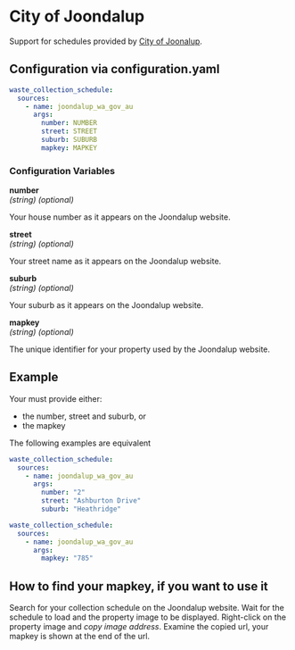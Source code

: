 # City of Joondalup

Support for schedules provided by [City of Joonalup](https://www.joondalup.wa.gov.au/residents/waste-and-recycling/residential-bin-collections).

## Configuration via configuration.yaml

```yaml
waste_collection_schedule:
  sources:
    - name: joondalup_wa_gov_au
      args:
        number: NUMBER
        street: STREET
        suburb: SUBURB
        mapkey: MAPKEY
```

### Configuration Variables

**number**  
*(string) (optional)*

Your house number as it appears on the Joondalup website.

**street**  
*(string) (optional)*

Your street name as it appears on the Joondalup website.

**suburb**  
*(string) (optional)*

Your suburb as it appears on the Joondalup website.

**mapkey**  
*(string) (optional)*

The unique identifier for your property used by the Joondalup website.

## Example

Your must provide either:

 - the number, street and suburb, or
 - the mapkey

The following examples are equivalent

```yaml
waste_collection_schedule:
  sources:
    - name: joondalup_wa_gov_au
      args:
        number: "2"
        street: "Ashburton Drive"
        suburb: "Heathridge"
```

```yaml
waste_collection_schedule:
  sources:
    - name: joondalup_wa_gov_au
      args:
        mapkey: "785"
```

## How to find your mapkey, if you want to use it

Search for your collection schedule on the Joondalup website. Wait for the schedule to load and the property image to be displayed. Right-click on the property image and _copy image address_. Examine the copied url, your mapkey is shown at the end of the url.


